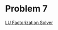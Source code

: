 # Problem 7
[LU Factorization Solver](https://tannerwheeler.github.io/math4610/softwareManual/hw4/luSolv)
